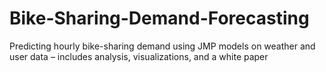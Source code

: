 # Bike-Sharing-Demand-Forecasting
Predicting hourly bike-sharing demand using JMP models on weather and user data – includes analysis, visualizations, and a white paper

